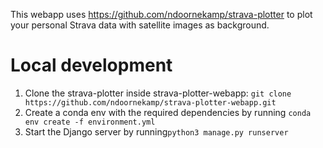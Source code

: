 This webapp uses https://github.com/ndoornekamp/strava-plotter to plot your personal Strava data with satellite images as background.

# Local development

1. Clone the strava-plotter inside strava-plotter-webapp: `git clone https://github.com/ndoornekamp/strava-plotter-webapp.git`
2. Create a conda env with the required dependencies by running `conda env create -f environment.yml`
3. Start the Django server by running`python3 manage.py runserver`

